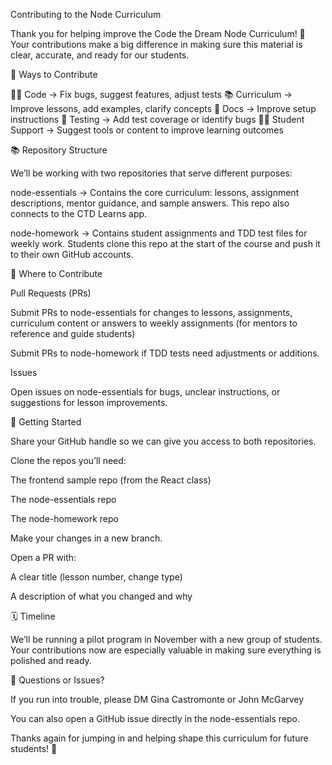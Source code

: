 Contributing to the Node Curriculum

Thank you for helping improve the Code the Dream Node Curriculum! 🎉
Your contributions make a big difference in making sure this material is clear, accurate, and ready for our students.

🧠 Ways to Contribute

🧑‍💻 Code → Fix bugs, suggest features, adjust tests
📚 Curriculum → Improve lessons, add examples, clarify concepts
📝 Docs → Improve setup instructions
🧪 Testing → Add test coverage or identify bugs
🧑‍🏫 Student Support → Suggest tools or content to improve learning outcomes

📚 Repository Structure

We’ll be working with two repositories that serve different purposes:

node-essentials → Contains the core curriculum: lessons, assignment descriptions, mentor guidance, and sample answers. This repo also connects to the CTD Learns app.

node-homework → Contains student assignments and TDD test files for weekly work. Students clone this repo at the start of the course and push it to their own GitHub accounts.

🔄 Where to Contribute

Pull Requests (PRs)

Submit PRs to node-essentials for changes to lessons, assignments, curriculum content or answers to weekly assignments (for mentors to reference and guide students)

Submit PRs to node-homework if TDD tests need adjustments or additions.


Issues

Open issues on node-essentials for bugs, unclear instructions, or suggestions for lesson improvements.



🚀 Getting Started

Share your GitHub handle so we can give you access to both repositories.

Clone the repos you’ll need:

The frontend sample repo (from the React class)

The node-essentials repo

The node-homework repo

Make your changes in a new branch.

Open a PR with:

A clear title (lesson number, change type)

A description of what you changed and why

🗓️ Timeline

We’ll be running a pilot program in November with a new group of students.
Your contributions now are especially valuable in making sure everything is polished and ready.

🙌 Questions or Issues?

If you run into trouble, please DM Gina Castromonte or John McGarvey 

You can also open a GitHub issue directly in the node-essentials repo.

Thanks again for jumping in and helping shape this curriculum for future students! 💙